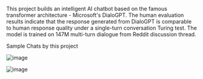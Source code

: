 This project builds an intelligent AI chatbot based on the famous transformer architecture - Microsoft's DialoGPT. The human evaluation results indicate that the response generated from DialoGPT is comparable to human response quality under a single-turn conversation Turing test. The model is trained on 147M multi-turn dialogue from Reddit discussion thread.

Sample Chats by this project

![image](https://github.com/user-attachments/assets/5f8110f1-e760-4fdc-a69e-f093d550830d)

![image](https://github.com/user-attachments/assets/885b5e05-36c7-4d22-af73-c7bf82e66101)



